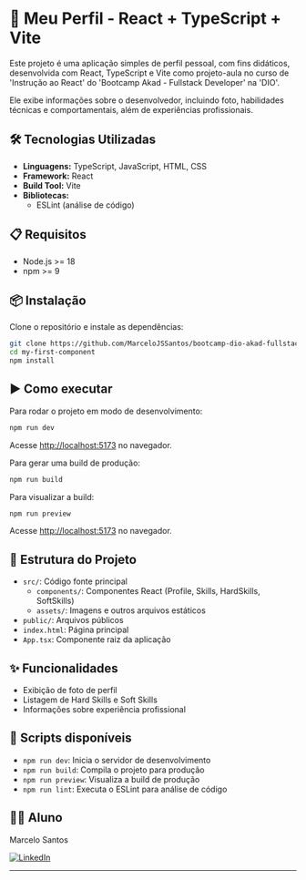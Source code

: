 # 👤 Meu Perfil - React + TypeScript + Vite

Este projeto é uma aplicação simples de perfil pessoal, com fins didáticos, desenvolvida com React, TypeScript e Vite como projeto-aula no curso de 'Instrução ao React' do 'Bootcamp Akad - Fullstack Developer' na 'DIO'.

Ele exibe informações sobre o desenvolvedor, incluindo foto, habilidades técnicas e comportamentais, além de experiências profissionais.

## 🛠️ Tecnologias Utilizadas

- **Linguagens:** TypeScript, JavaScript, HTML, CSS
- **Framework:** React
- **Build Tool:** Vite
- **Bibliotecas:**
  - ESLint (análise de código)

## 📋 Requisitos

- Node.js >= 18
- npm >= 9

## 📦 Instalação

Clone o repositório e instale as dependências:

```sh
git clone https://github.com/MarceloJSSantos/bootcamp-dio-akad-fullstack-react-my-first-component
cd my-first-component
npm install
```

## ▶️ Como executar

Para rodar o projeto em modo de desenvolvimento:

```sh
npm run dev
```

Acesse [http://localhost:5173](http://localhost:5173) no navegador.

Para gerar uma build de produção:

```sh
npm run build
```

Para visualizar a build:

```sh
npm run preview
```

Acesse [http://localhost:5173](http://localhost:4173) no navegador.

## 📁 Estrutura do Projeto

- `src/`: Código fonte principal
  - `components/`: Componentes React (Profile, Skills, HardSkills, SoftSkills)
  - `assets/`: Imagens e outros arquivos estáticos
- `public/`: Arquivos públicos
- `index.html`: Página principal
- `App.tsx`: Componente raiz da aplicação

## ✨ Funcionalidades

- Exibição de foto de perfil
- Listagem de Hard Skills e Soft Skills
- Informações sobre experiência profissional

## 📝 Scripts disponíveis

- `npm run dev`: Inicia o servidor de desenvolvimento
- `npm run build`: Compila o projeto para produção
- `npm run preview`: Visualiza a build de produção
- `npm run lint`: Executa o ESLint para análise de código

## 👨‍💻 Aluno

Marcelo Santos

[![LinkedIn](https://img.shields.io/badge/LinkedIn-blue?logo=linkedin&logoColor=white)](https://www.linkedin.com/in/marcelojssantos/)

---
